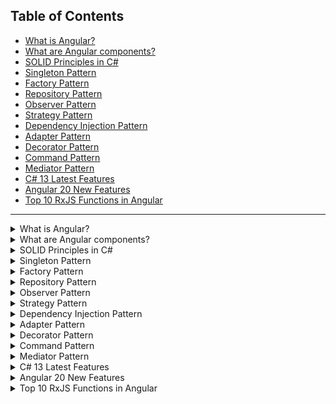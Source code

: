 ## Table of Contents

- [What is Angular?](#what-is-angular)
- [What are Angular components?](#what-are-angular-components)
- [SOLID Principles in C#](#solid-principles-in-c)
- [Singleton Pattern](#singleton-pattern)
- [Factory Pattern](#factory-pattern)
- [Repository Pattern](#repository-pattern)
- [Observer Pattern](#observer-pattern)
- [Strategy Pattern](#strategy-pattern)
- [Dependency Injection Pattern](#dependency-injection-pattern)
- [Adapter Pattern](#adapter-pattern)
- [Decorator Pattern](#decorator-pattern)
- [Command Pattern](#command-pattern)
- [Mediator Pattern](#mediator-pattern)
- [C# 13 Latest Features](#c-13-latest-features)
- [Angular 20 New Features](#angular-20-new-features)
- [Top 10 RxJS Functions in Angular](#top-10-rxjs-functions-in-angular)

---

<details>
<summary id="what-is-angular">What is Angular?</summary>

Angular is a TypeScript-based open-source web application framework led by the Angular Team at Google.

</details>

<details>
<summary id="what-are-angular-components">What are Angular components?</summary>

Components are the basic building blocks of Angular applications. They control a part of the UI and consist of an HTML template, a TypeScript class, and CSS styles.

</details>

<details>
<summary id="solid-principles-in-c">SOLID Principles in C#</summary>

**S**: Single Responsibility Principle – A class should have only one reason to change.  
**O**: Open/Closed Principle – Software entities should be open for extension but closed for modification.  
**L**: Liskov Substitution Principle – Subtypes must be substitutable for their base types.  
**I**: Interface Segregation Principle – No client should be forced to depend on methods it does not use.  
**D**: Dependency Inversion Principle – Depend on abstractions, not concretions.

</details>

<details>
<summary id="singleton-pattern">Singleton Pattern</summary>

Ensures only one instance of a class exists and provides a global point of access.

```csharp
public sealed class Singleton {
    private static readonly Singleton instance = new Singleton();
    private Singleton() {}
    public static Singleton Instance => instance;
}
```
</details>

<details>
<summary id="factory-pattern">Factory Pattern</summary>

Creates objects without specifying the exact class of object that will be created.

```csharp
public interface IProduct { }
public class ProductA : IProduct { }
public class ProductB : IProduct { }
public class Factory {
    public static IProduct GetProduct(string type) {
        return type == "A" ? new ProductA() : (IProduct)new ProductB();
    }
}
```
</details>

<details>
<summary id="repository-pattern">Repository Pattern</summary>

Abstracts the data layer, providing a collection-like interface for accessing domain objects.

</details>

<details>
<summary id="observer-pattern">Observer Pattern</summary>

Defines a one-to-many dependency so that when one object changes state, all its dependents are notified.

**Example:**  
Events/delegates in C# are commonly used for this.

</details>

<details>
<summary id="strategy-pattern">Strategy Pattern</summary>

Defines a family of algorithms, encapsulates each one, and makes them interchangeable.

</details>

<details>
<summary id="dependency-injection-pattern">Dependency Injection Pattern</summary>

A technique where an object receives its dependencies from an external source rather than creating them itself. Widely used in ASP.NET Core with built-in DI container.

</details>

<details>
<summary id="adapter-pattern">Adapter Pattern</summary>

Allows incompatible interfaces to work together.

</details>

<details>
<summary id="decorator-pattern">Decorator Pattern</summary>

Adds new behaviors to objects dynamically by placing them inside special wrapper objects.

</details>

<details>
<summary id="command-pattern">Command Pattern</summary>

Encapsulates a request as an object, thereby allowing for parameterization and queuing of requests.

</details>

<details>
<summary id="mediator-pattern">Mediator Pattern</summary>

Defines an object that encapsulates how a set of objects interact, promoting loose coupling.

</details>

<details>
<summary id="c-13-latest-features">C# 13 Latest Features</summary>

**C# 13 (2025) Notable Features:**
1. **Primary Constructors for All Types:** Use primary constructors in any type (not just records).
   ```csharp
   public class Person(string name, int age) {
       public string Name { get; } = name;
       public int Age { get; } = age;
   }
   ```
2. **Collection Literals:** New syntax for easily creating collections.
   ```csharp
   var numbers = [1, 2, 3];
   ```
3. **Parameter Null-Checking Simplification:** Use the `!!` operator in parameter lists to auto-check for nulls.
   ```csharp
   void Save(string name!!) { ... }
   ```
4. **Lambda Expressions with Params**
5. **Better Pattern Matching Enhancements**
6. **Extension Types (Preview)**
7. **Required Members for Structs**
8. **Improved Interpolated String Handlers**
9. **Experimental Features Toggle**
10. **Other Minor Improvements**

</details>

<details>
<summary id="angular-20-new-features">Angular 20 New Features</summary>

**Angular 20 (2024) Key Features:**
- Full Standalone API Support (no NgModules required)
- Default Standalone Projects in CLI
- Signal-based Components (Stable)
- New Control Flow Syntax (`@for`, `@if`, `@switch`)
- Deferred Loading (`@defer`)
- "Destroyed" Lifecycle Hook for signals
- Improved SSR and Hydration
- New Testing APIs
- Smaller Bundle Sizes
- Updated dependencies (TypeScript, RxJS, Zone.js)
- Standalone Angular Router

</details>

<details>
<summary id="top-10-rxjs-functions-in-angular">Top 10 RxJS Functions in Angular</summary>

1. **Observable** – The core class; creates and manages streams of data.
2. **Subject / BehaviorSubject / ReplaySubject** – Special types for multicasting and state management.
3. **map** – Transforms emitted values.
4. **filter** – Emits only values that pass a condition.
5. **switchMap** – Switches to a new Observable, cancelling previous ones.
6. **mergeMap (flatMap)** – Flattens all inner Observables.
7. **catchError** – Handles errors in the observable stream.
8. **debounceTime** – Delays emitted values based on time.
9. **take / takeUntil** – Emits only the first N values or until another observable emits.
10. **combineLatest / forkJoin / zip** – Combines multiple Observables into one.

</details>
